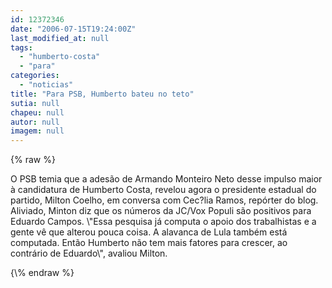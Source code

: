 ```yaml
---
id: 12372346
date: "2006-07-15T19:24:00Z"
last_modified_at: null
tags:
  - "humberto-costa"
  - "para"
categories:
  - "noticias"
title: "Para PSB, Humberto bateu no teto"
sutia: null
chapeu: null
autor: null
imagem: null
---
```

{\% raw %}
<p><P>O PSB temia que a adesão de Armando Monteiro Neto desse impulso maior à candidatura de Humberto Costa, revelou agora o presidente estadual do partido, Milton Coelho, em conversa com Cec?lia Ramos, repórter do blog. Aliviado, Minton diz que os números da JC/Vox Populi são positivos para Eduardo Campos. \"Essa pesquisa já computa o apoio dos trabalhistas e a gente vê que alterou pouca coisa. A alavanca de Lula também está computada. Então Humberto não tem mais fatores para crescer, ao contrário de Eduardo\", avaliou Milton.</P> </p>
{\% endraw %}